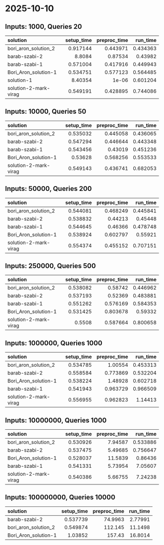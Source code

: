# 2025-10-10

## Inputs: 1000, Queries 20

| solution              |   setup_time |   preproc_time |   run_time |
|:----------------------|-------------:|---------------:|-----------:|
| bori_aron_solution_2  |     0.917144 |       0.443971 |   0.434363 |
| barab-szabi-2         |     8.8084   |       0.87534  |   0.43982  |
| barab-szabi-1         |     0.571004 |       0.417916 |   0.449943 |
| Bori_Aron_solution-1  |     0.534751 |       0.577123 |   0.564485 |
| solution-1            |     8.40354  |       1e-06    |   0.601204 |
| solution-2-mark-virag |     0.549191 |       0.428895 |   0.744086 |

## Inputs: 10000, Queries 50

| solution              |   setup_time |   preproc_time |   run_time |
|:----------------------|-------------:|---------------:|-----------:|
| bori_aron_solution_2  |     0.535032 |       0.445058 |   0.436065 |
| barab-szabi-2         |     0.547294 |       0.446644 |   0.443348 |
| barab-szabi-1         |     0.543456 |       0.43019  |   0.451236 |
| Bori_Aron_solution-1  |     0.53628  |       0.568256 |   0.553533 |
| solution-2-mark-virag |     0.549143 |       0.436741 |   0.682053 |

## Inputs: 50000, Queries 200

| solution              |   setup_time |   preproc_time |   run_time |
|:----------------------|-------------:|---------------:|-----------:|
| bori_aron_solution_2  |     0.544081 |       0.468249 |   0.445841 |
| barab-szabi-2         |     0.538832 |       0.44213  |   0.45448  |
| barab-szabi-1         |     0.544645 |       0.46366  |   0.478748 |
| Bori_Aron_solution-1  |     0.538924 |       0.602797 |   0.55921  |
| solution-2-mark-virag |     0.554374 |       0.455152 |   0.707151 |

## Inputs: 250000, Queries 500

| solution              |   setup_time |   preproc_time |   run_time |
|:----------------------|-------------:|---------------:|-----------:|
| bori_aron_solution_2  |     0.538082 |       0.58742  |   0.446962 |
| barab-szabi-2         |     0.537193 |       0.52369  |   0.483881 |
| barab-szabi-1         |     0.551262 |       0.576169 |   0.584353 |
| Bori_Aron_solution-1  |     0.531425 |       0.803678 |   0.59332  |
| solution-2-mark-virag |     0.5508   |       0.587664 |   0.800658 |

## Inputs: 1000000, Queries 1000

| solution              |   setup_time |   preproc_time |   run_time |
|:----------------------|-------------:|---------------:|-----------:|
| bori_aron_solution_2  |     0.534785 |       1.00554  |   0.453313 |
| barab-szabi-2         |     0.558584 |       0.773869 |   0.532204 |
| Bori_Aron_solution-1  |     0.538224 |       1.48928  |   0.602718 |
| barab-szabi-1         |     0.541943 |       0.963729 |   0.966509 |
| solution-2-mark-virag |     0.556955 |       0.962823 |   1.14413  |

## Inputs: 10000000, Queries 1000

| solution              |   setup_time |   preproc_time |   run_time |
|:----------------------|-------------:|---------------:|-----------:|
| bori_aron_solution_2  |     0.530926 |        7.94587 |   0.533886 |
| barab-szabi-2         |     0.537475 |        5.49685 |   0.756647 |
| Bori_Aron_solution-1  |     0.528037 |       11.5839  |   0.86436  |
| barab-szabi-1         |     0.541331 |        5.73954 |   7.05607  |
| solution-2-mark-virag |     0.540386 |        5.66755 |   7.24238  |

## Inputs: 100000000, Queries 10000

| solution             |   setup_time |   preproc_time |   run_time |
|:---------------------|-------------:|---------------:|-----------:|
| barab-szabi-2        |     0.537739 |        74.9963 |    2.77991 |
| bori_aron_solution_2 |     0.549874 |       112.145  |   11.1498  |
| Bori_Aron_solution-1 |     1.03852  |       157.43   |   16.8014  |